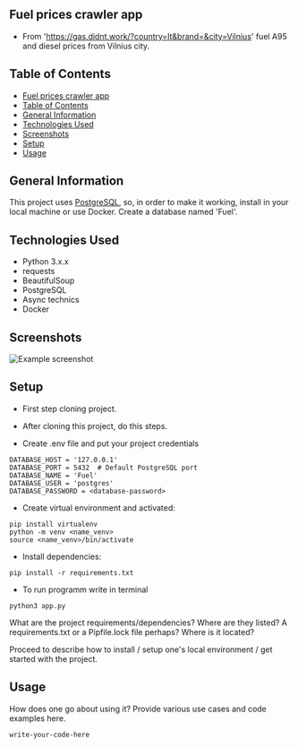 ## Fuel prices crawler app

- From 'https://gas.didnt.work/?country=lt&brand=&city=Vilnius' fuel A95 and diesel prices from Vilnius city.
## Table of Contents

- [Fuel prices crawler app](#Fuel-prices-crawler-app)
- [Table of Contents](#table-of-contents)
- [General Information](#general-information)
- [Technologies Used](#technologies-used)
- [Screenshots](#screenshots)
- [Setup](#setup)
- [Usage](#usage)

## General Information

This project uses [PostgreSQL](https://www.postgresql.org/), so, in order to make it working, install in your local machine or use Docker. Create a database named 'Fuel'.

<!-- You don't have to answer all the questions - just the ones relevant to your project. -->

## Technologies Used

- Python 3.x.x
- requests
- BeautifulSoup
- PostgreSQL
- Async technics
- Docker

## Screenshots

![Example screenshot](./img/screenshot.png)

<!-- If you have screenshots you'd like to share, include them here. -->

## Setup

- First step cloning project.
- After cloning this project, do this steps.

- Create .env file and put your project credentials
```
DATABASE_HOST = '127.0.0.1'
DATABASE_PORT = 5432  # Default PostgreSQL port
DATABASE_NAME = 'Fuel'
DATABASE_USER = 'postgres' 
DATABASE_PASSWORD = <database-password>
```
- Create virtual environment and activated:
```
pip install virtualenv 
python -m venv <name_venv>
source <name_venv>/bin/activate
```
- Install dependencies:
```
pip install -r requirements.txt
```
- To run programm write in terminal
```
python3 app.py
```


What are the project requirements/dependencies? Where are they listed? A requirements.txt or a Pipfile.lock file perhaps? Where is it located?

Proceed to describe how to install / setup one's local environment / get started with the project.

## Usage

How does one go about using it?
Provide various use cases and code examples here.

`write-your-code-here`